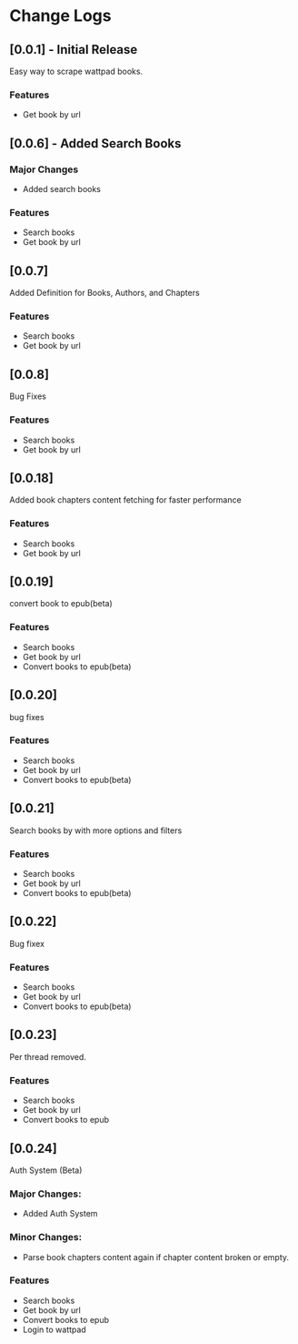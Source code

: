 # Change Logs

## [0.0.1] - Initial Release
Easy way to scrape wattpad books.

### Features
- Get book by url

## [0.0.6] - Added Search Books

### Major Changes
- Added search books

### Features
- Search books
- Get book by url

## [0.0.7] 
Added Definition for Books, Authors, and Chapters

### Features
- Search books
- Get book by url

## [0.0.8] 
Bug Fixes

### Features
- Search books
- Get book by url

## [0.0.18]
Added book chapters content fetching for faster performance

### Features
- Search books
- Get book by url

## [0.0.19]
convert book to epub(beta)

### Features
- Search books
- Get book by url
- Convert books to epub(beta)

## [0.0.20]
bug fixes

### Features
- Search books
- Get book by url
- Convert books to epub(beta)

## [0.0.21]
Search books by with more options and filters

### Features
- Search books
- Get book by url
- Convert books to epub(beta)

## [0.0.22]
Bug fixex

### Features
- Search books
- Get book by url
- Convert books to epub(beta)

## [0.0.23]
Per thread removed.

### Features
- Search books
- Get book by url
- Convert books to epub

## [0.0.24]
Auth System (Beta)
### Major Changes:
- Added Auth System
### Minor Changes:
- Parse book chapters content again if chapter content broken or empty.

### Features
- Search books
- Get book by url
- Convert books to epub
- Login to wattpad